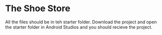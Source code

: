 # The Shoe Store

All the files should be in teh starter folder. Download the project and open the starter folder in Android Studios and you should recieve the project. 